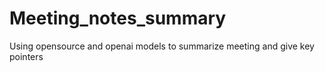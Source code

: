 # Meeting_notes_summary
Using opensource and openai models to summarize meeting and give key pointers
